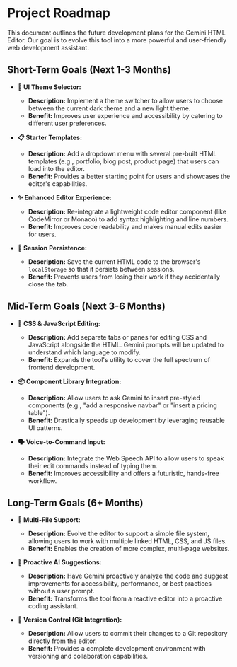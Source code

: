 # Project Roadmap

This document outlines the future development plans for the Gemini HTML Editor. Our goal is to evolve this tool into a more powerful and user-friendly web development assistant.

## Short-Term Goals (Next 1-3 Months)

-   **🎨 UI Theme Selector:**
    -   **Description:** Implement a theme switcher to allow users to choose between the current dark theme and a new light theme.
    -   **Benefit:** Improves user experience and accessibility by catering to different user preferences.

-   **📋 Starter Templates:**
    -   **Description:** Add a dropdown menu with several pre-built HTML templates (e.g., portfolio, blog post, product page) that users can load into the editor.
    -   **Benefit:** Provides a better starting point for users and showcases the editor's capabilities.

-   **✨ Enhanced Editor Experience:**
    -   **Description:** Re-integrate a lightweight code editor component (like CodeMirror or Monaco) to add syntax highlighting and line numbers.
    -   **Benefit:** Improves code readability and makes manual edits easier for users.

-   **💾 Session Persistence:**
    -   **Description:** Save the current HTML code to the browser's `localStorage` so that it persists between sessions.
    -   **Benefit:** Prevents users from losing their work if they accidentally close the tab.

## Mid-Term Goals (Next 3-6 Months)

-   **💅 CSS & JavaScript Editing:**
    -   **Description:** Add separate tabs or panes for editing CSS and JavaScript alongside the HTML. Gemini prompts will be updated to understand which language to modify.
    -   **Benefit:** Expands the tool's utility to cover the full spectrum of frontend development.

-   **📦 Component Library Integration:**
    -   **Description:** Allow users to ask Gemini to insert pre-styled components (e.g., "add a responsive navbar" or "insert a pricing table").
    -   **Benefit:** Drastically speeds up development by leveraging reusable UI patterns.

-   **🗣️ Voice-to-Command Input:**
    -   **Description:** Integrate the Web Speech API to allow users to speak their edit commands instead of typing them.
    -   **Benefit:** Improves accessibility and offers a futuristic, hands-free workflow.

## Long-Term Goals (6+ Months)

-   **📁 Multi-File Support:**
    -   **Description:** Evolve the editor to support a simple file system, allowing users to work with multiple linked HTML, CSS, and JS files.
    -   **Benefit:** Enables the creation of more complex, multi-page websites.

-   **🤖 Proactive AI Suggestions:**
    -   **Description:** Have Gemini proactively analyze the code and suggest improvements for accessibility, performance, or best practices without a user prompt.
    -   **Benefit:** Transforms the tool from a reactive editor into a proactive coding assistant.

-   **🔄 Version Control (Git Integration):**
    -   **Description:** Allow users to commit their changes to a Git repository directly from the editor.
    -   **Benefit:** Provides a complete development environment with versioning and collaboration capabilities.

